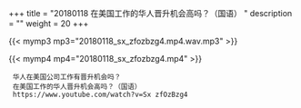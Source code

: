 +++
title = "20180118  在美国工作的华人晋升机会高吗？（国语） "
description = ""
weight = 20
+++

{{< mymp3 mp3="20180118_sx_zfozbzg4.mp4.wav.mp3" >}}

{{< mymp4 mp4="20180118_sx_zfozbzg4.mp4" >}}

     华人在美国公司工作有晋升机会吗？ 
     在美国工作的华人晋升机会高吗？（国语） 
     https://www.youtube.com/watch?v=Sx zfOzBzg4 
